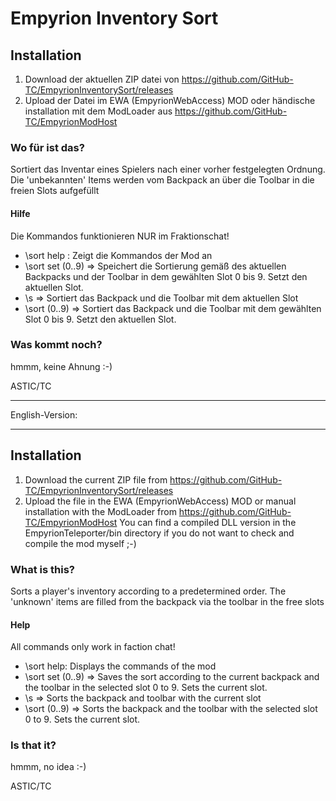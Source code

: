 ﻿# Empyrion Inventory Sort
## Installation
1. Download der aktuellen ZIP datei von https://github.com/GitHub-TC/EmpyrionInventorySort/releases
1. Upload der Datei im EWA (EmpyrionWebAccess) MOD oder händische installation mit dem ModLoader aus https://github.com/GitHub-TC/EmpyrionModHost

### Wo für ist das?

Sortiert das Inventar eines Spielers nach einer vorher festgelegten Ordnung.
Die 'unbekannten' Items werden vom Backpack an über die Toolbar in die freien Slots aufgefüllt 

#### Hilfe

Die Kommandos funktionieren NUR im Fraktionschat!
* \sort help : Zeigt die Kommandos der Mod an
* \sort set (0..9) => Speichert die Sortierung gemäß des aktuellen Backpacks und der Toolbar in dem gewählten Slot 0 bis 9. Setzt den aktuellen Slot.
* \s => Sortiert das Backpack und die Toolbar mit dem aktuellen Slot
* \sort (0..9) => Sortiert das Backpack und die Toolbar mit dem gewählten Slot 0 bis 9. Setzt den aktuellen Slot.

### Was kommt noch?
hmmm, keine Ahnung :-)

ASTIC/TC

***

English-Version:

---

## Installation
1. Download the current ZIP file from https://github.com/GitHub-TC/EmpyrionInventorySort/releases
1. Upload the file in the EWA (EmpyrionWebAccess) MOD or manual installation with the ModLoader from https://github.com/GitHub-TC/EmpyrionModHost
You can find a compiled DLL version in the EmpyrionTeleporter/bin directory if you do not want to check and compile the mod myself ;-)

### What is this?

Sorts a player's inventory according to a predetermined order.
The 'unknown' items are filled from the backpack via the toolbar in the free slots

#### Help

All commands only work in faction chat!
* \sort help: Displays the commands of the mod
* \sort set (0..9) => Saves the sort according to the current backpack and the toolbar in the selected slot 0 to 9. Sets the current slot.
* \s => Sorts the backpack and toolbar with the current slot
* \sort (0..9) => Sorts the backpack and the toolbar with the selected slot 0 to 9. Sets the current slot.

### Is that it?
hmmm, no idea :-)

ASTIC/TC

